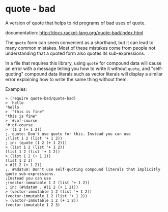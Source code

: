 quote - bad
===
A version of quote that helps to rid programs of bad uses of quote.

documentation: http://docs.racket-lang.org/quote-bad/index.html

The `quote` form can seem convenient as a shorthand, but it can
lead to many common mistakes. Most of these mistakes come from people
not understanding that a quoted form also quotes its sub-expressions.

In a file that requires this library, using `quote` for
compound data will cause an error with a message telling you how to
write it without `quote`, and "self-quoting" compound data
literals such as vector literals will display a similar error
explaining how to write the same thing without them.

Examples:

```racket
> (require quote-bad/quote-bad)
> 'hello
'hello
> '"this is fine"
"this is fine"
> '#:of-course
'#:of-course
> '(1 2 (+ 1 2))
;. quote: Don't use quote for this. Instead you can use
;(list 1 2 (list '+ 1 2))
; in: (quote (1 2 (+ 1 2)))
> (list 1 2 (list '+ 1 2))
(list 1 2 (list '+ 1 2))
> (list 1 2 (+ 1 2))
(list 1 2 3)
> #(1 2 (+ 1 2))
;. #%datum: Don't use self-quoting compound literals that implicitly quote sub-expressions.
;Instead you can use
;(vector-immutable 1 2 (list '+ 1 2))
; in: (#%datum . #(1 2 (+ 1 2)))
> (vector-immutable 1 2 (list '+ 1 2))
(vector-immutable 1 2 (list '+ 1 2))
> (vector-immutable 1 2 (+ 1 2))
(vector-immutable 1 2 3)
```

